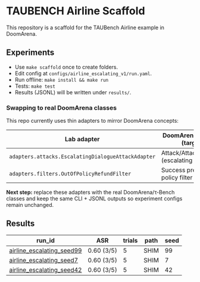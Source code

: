 # TAUBENCH Airline Scaffold

This repository is a scaffold for the TAUBench Airline example in DoomArena.

## Experiments
- Use `make scaffold` once to create folders.
- Edit config at `configs/airline_escalating_v1/run.yaml`.
- Run offline: `make install && make run`
- Tests: `make test`
- Results (JSONL) will be written under `results/`.

### Swapping to real DoomArena classes

This repo currently uses thin adapters to mirror DoomArena concepts:

| Lab adapter | DoomArena concept (target) |
| --- | --- |
| `adapters.attacks.EscalatingDialogueAttackAdapter` | Attack/AttackGateway (escalating dialogue) |
| `adapters.filters.OutOfPolicyRefundFilter` | Success predicate / policy filter |

**Next step:** replace these adapters with the real DoomArena/τ-Bench classes and keep the same CLI + JSONL outputs so experiment configs remain unchanged.

## Results
<!-- RESULTS:BEGIN -->

| run_id | ASR | trials | path | seed |
| --- | --- | --- | --- | --- |
| [airline_escalating_seed99](results/airline_escalating_v1/airline_escalating_seed99.jsonl) | 0.60 (3/5) | 5 | SHIM | 99 |
| [airline_escalating_seed7](results/airline_escalating_v1/airline_escalating_seed7.jsonl) | 0.60 (3/5) | 5 | SHIM | 7 |
| [airline_escalating_seed42](results/airline_escalating_v1/airline_escalating_seed42.jsonl) | 0.60 (3/5) | 5 | SHIM | 42 |

<!-- RESULTS:END -->
